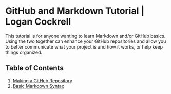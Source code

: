 # GitHub and Markdown Tutorial | Logan Cockrell

This tutorial is for anyone wanting to learn Markdown and/or GitHub basics. Using the two together can enhance your GitHub repositories and allow you to better communicate what your project is and how it works, or help keep things organized.


## Table of Contents
1. [Making a GitHub Repository](repository.md)
2. [Basic Markdown Syntax](markdownsyntax.md)
